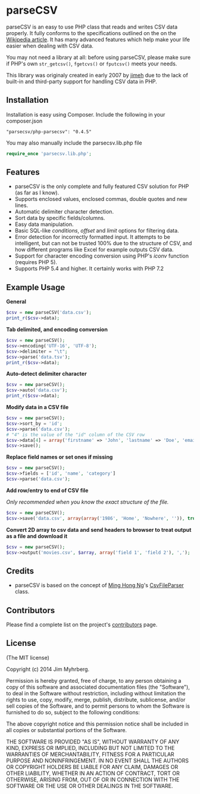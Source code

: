 # parseCSV

parseCSV is an easy to use PHP class that reads and writes CSV data properly. It
fully conforms to the specifications outlined on the on the
[Wikipedia article][CSV]. It has many advanced features which help make your
life easier when dealing with CSV data.

You may not need a library at all: before using parseCSV, please make sure if PHP's own `str_getcsv()`, ``fgetcvs()`` or `fputcsv()` meets your needs.

This library was originaly created in early 2007 by [jimeh](https://github.com/jimeh) due to the lack of built-in
and third-party support for handling CSV data in PHP.

[csv]: http://en.wikipedia.org/wiki/Comma-separated_values

## Installation
Installation is easy using Composer. Include the following in your composer.json
```
"parsecsv/php-parsecsv": "0.4.5"
```

You may also manually include the parsecsv.lib.php file
```php
require_once 'parsecsv.lib.php';
```

## Features

* parseCSV is the only complete and fully featured CSV solution for PHP (as
  far as I know).
* Supports enclosed values, enclosed commas, double quotes and new lines.
* Automatic delimiter character detection.
* Sort data by specific fields/columns.
* Easy data manipulation.
* Basic SQL-like _conditions_, _offset_ and _limit_ options for filtering
  data.
* Error detection for incorrectly formatted input. It attempts to be
  intelligent, but can not be trusted 100% due to the structure of CSV, and
  how different programs like Excel for example outputs CSV data.
* Support for character encoding conversion using PHP's _iconv_ function
  (requires PHP 5).
* Supports PHP 5.4 and higher. It certainly works with PHP 7.2


## Example Usage

**General**

```php
$csv = new parseCSV('data.csv');
print_r($csv->data);
```

**Tab delimited, and encoding conversion**

```php
$csv = new parseCSV();
$csv->encoding('UTF-16', 'UTF-8');
$csv->delimiter = "\t";
$csv->parse('data.tsv');
print_r($csv->data);
```

**Auto-detect delimiter character**

```php
$csv = new parseCSV();
$csv->auto('data.csv');
print_r($csv->data);
```

**Modify data in a CSV file**

```php
$csv = new parseCSV();
$csv->sort_by = 'id';
$csv->parse('data.csv');
# "4" is the value of the "id" column of the CSV row
$csv->data[4] = array('firstname' => 'John', 'lastname' => 'Doe', 'email' => 'john@doe.com');
$csv->save();
```

**Replace field names or set ones if missing**

```php
$csv = new parseCSV();
$csv->fields = ['id', 'name', 'category']
$csv->parse('data.csv');
```

**Add row/entry to end of CSV file**

_Only recommended when you know the exact structure of the file._

```php
$csv = new parseCSV();
$csv->save('data.csv', array(array('1986', 'Home', 'Nowhere', '')), true);
```

**Convert 2D array to csv data and send headers to browser to treat output as
a file and download it**

```php
$csv = new parseCSV();
$csv->output('movies.csv', $array, array('field 1', 'field 2'), ',');
```


## Credits

* parseCSV is based on the concept of [Ming Hong Ng][ming]'s [CsvFileParser][]
  class.

[ming]: http://minghong.blogspot.com/
[CsvFileParser]: http://minghong.blogspot.com/2006/07/csv-parser-for-php.html


## Contributors

Please find a complete list on the project's [contributors][] page.

[contributors]: https://github.com/parsecsv/parsecsv-for-php/graphs/contributors



## License

(The MIT license)

Copyright (c) 2014 Jim Myhrberg.

Permission is hereby granted, free of charge, to any person obtaining a copy
of this software and associated documentation files (the "Software"), to deal
in the Software without restriction, including without limitation the rights
to use, copy, modify, merge, publish, distribute, sublicense, and/or sell
copies of the Software, and to permit persons to whom the Software is
furnished to do so, subject to the following conditions:

The above copyright notice and this permission notice shall be included in all
copies or substantial portions of the Software.

THE SOFTWARE IS PROVIDED "AS IS", WITHOUT WARRANTY OF ANY KIND, EXPRESS OR
IMPLIED, INCLUDING BUT NOT LIMITED TO THE WARRANTIES OF MERCHANTABILITY,
FITNESS FOR A PARTICULAR PURPOSE AND NONINFRINGEMENT. IN NO EVENT SHALL THE
AUTHORS OR COPYRIGHT HOLDERS BE LIABLE FOR ANY CLAIM, DAMAGES OR OTHER
LIABILITY, WHETHER IN AN ACTION OF CONTRACT, TORT OR OTHERWISE, ARISING FROM,
OUT OF OR IN CONNECTION WITH THE SOFTWARE OR THE USE OR OTHER DEALINGS IN THE
SOFTWARE.
